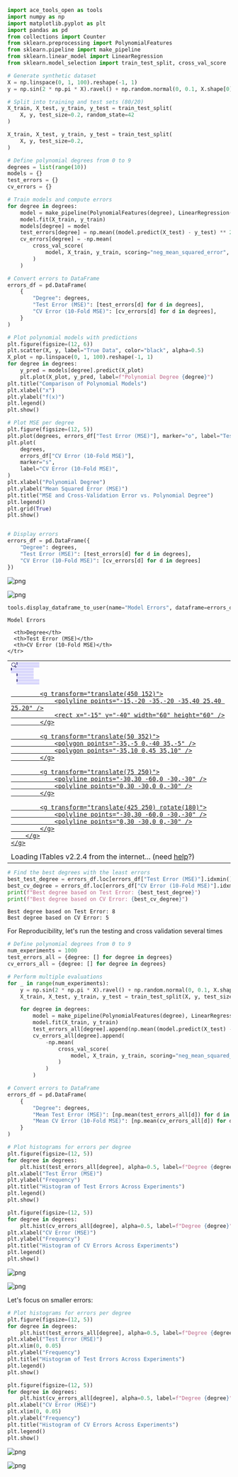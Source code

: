 ```python
import ace_tools_open as tools
import numpy as np
import matplotlib.pyplot as plt
import pandas as pd
from collections import Counter
from sklearn.preprocessing import PolynomialFeatures
from sklearn.pipeline import make_pipeline
from sklearn.linear_model import LinearRegression
from sklearn.model_selection import train_test_split, cross_val_score
```


```python
# Generate synthetic dataset
X = np.linspace(0, 1, 100).reshape(-1, 1)
y = np.sin(2 * np.pi * X).ravel() + np.random.normal(0, 0.1, X.shape[0])

# Split into training and test sets (80/20)
X_train, X_test, y_train, y_test = train_test_split(
    X, y, test_size=0.2, random_state=42
)

X_train, X_test, y_train, y_test = train_test_split(
    X, y, test_size=0.2,
)

# Define polynomial degrees from 0 to 9
degrees = list(range(10))
models = {}
test_errors = {}
cv_errors = {}

# Train models and compute errors
for degree in degrees:
    model = make_pipeline(PolynomialFeatures(degree), LinearRegression())
    model.fit(X_train, y_train)
    models[degree] = model
    test_errors[degree] = np.mean((model.predict(X_test) - y_test) ** 2)
    cv_errors[degree] = -np.mean(
        cross_val_score(
            model, X_train, y_train, scoring="neg_mean_squared_error", cv=10
        )
    )

# Convert errors to DataFrame
errors_df = pd.DataFrame(
    {
        "Degree": degrees,
        "Test Error (MSE)": [test_errors[d] for d in degrees],
        "CV Error (10-Fold MSE)": [cv_errors[d] for d in degrees],
    }
)

# Plot polynomial models with predictions
plt.figure(figsize=(12, 6))
plt.scatter(X, y, label="True Data", color="black", alpha=0.5)
X_plot = np.linspace(0, 1, 100).reshape(-1, 1)
for degree in degrees:
    y_pred = models[degree].predict(X_plot)
    plt.plot(X_plot, y_pred, label=f"Polynomial Degree {degree}")
plt.title("Comparison of Polynomial Models")
plt.xlabel("x")
plt.ylabel("f(x)")
plt.legend()
plt.show()

# Plot MSE per degree
plt.figure(figsize=(12, 5))
plt.plot(degrees, errors_df["Test Error (MSE)"], marker="o", label="Test Error (MSE)")
plt.plot(
    degrees,
    errors_df["CV Error (10-Fold MSE)"],
    marker="s",
    label="CV Error (10-Fold MSE)",
)
plt.xlabel("Polynomial Degree")
plt.ylabel("Mean Squared Error (MSE)")
plt.title("MSE and Cross-Validation Error vs. Polynomial Degree")
plt.legend()
plt.grid(True)
plt.show()


# Display errors
errors_df = pd.DataFrame({
    "Degree": degrees,
    "Test Error (MSE)": [test_errors[d] for d in degrees],
    "CV Error (10-Fold MSE)": [cv_errors[d] for d in degrees]
})
```


    
![png](overfitting_files/overfitting_1_0.png)
    



    
![png](overfitting_files/overfitting_1_1.png)
    



```python
tools.display_dataframe_to_user(name="Model Errors", dataframe=errors_df)
```

    Model Errors



<table id="itables_3cc58dae_d8be_4943_94e1_b94b6edd2013" class="display nowrap" data-quarto-disable-processing="true" style="table-layout:auto;width:auto;margin:auto;caption-side:bottom">
<thead>
    <tr style="text-align: right;">

      <th>Degree</th>
      <th>Test Error (MSE)</th>
      <th>CV Error (10-Fold MSE)</th>
    </tr>
  </thead><tbody><tr>
<td style="vertical-align:middle; text-align:left">
<a href=https://mwouts.github.io/itables/><svg class="main-svg" xmlns="http://www.w3.org/2000/svg" xmlns:xlink="http://www.w3.org/1999/xlink"
width="64" viewBox="0 0 500 400" style="font-family: 'Droid Sans', sans-serif;">
    <g style="fill:#d9d7fc">
        <path d="M100,400H500V357H100Z" />
        <path d="M100,300H400V257H100Z" />
        <path d="M0,200H400V157H0Z" />
        <path d="M100,100H500V57H100Z" />
        <path d="M100,350H500V307H100Z" />
        <path d="M100,250H400V207H100Z" />
        <path d="M0,150H400V107H0Z" />
        <path d="M100,50H500V7H100Z" />
    </g>
    <g style="fill:#1a1366;stroke:#1a1366;">
   <rect x="100" y="7" width="400" height="43">
    <animate
      attributeName="width"
      values="0;400;0"
      dur="5s"
      repeatCount="indefinite" />
      <animate
      attributeName="x"
      values="100;100;500"
      dur="5s"
      repeatCount="indefinite" />
  </rect>
        <rect x="0" y="107" width="400" height="43">
    <animate
      attributeName="width"
      values="0;400;0"
      dur="3.5s"
      repeatCount="indefinite" />
    <animate
      attributeName="x"
      values="0;0;400"
      dur="3.5s"
      repeatCount="indefinite" />
  </rect>
        <rect x="100" y="207" width="300" height="43">
    <animate
      attributeName="width"
      values="0;300;0"
      dur="3s"
      repeatCount="indefinite" />
    <animate
      attributeName="x"
      values="100;100;400"
      dur="3s"
      repeatCount="indefinite" />
  </rect>
        <rect x="100" y="307" width="400" height="43">
    <animate
      attributeName="width"
      values="0;400;0"
      dur="4s"
      repeatCount="indefinite" />
      <animate
      attributeName="x"
      values="100;100;500"
      dur="4s"
      repeatCount="indefinite" />
  </rect>
        <g style="fill:transparent;stroke-width:8; stroke-linejoin:round" rx="5">
            <g transform="translate(45 50) rotate(-45)">
                <circle r="33" cx="0" cy="0" />
                <rect x="-8" y="32" width="16" height="30" />
            </g>

            <g transform="translate(450 152)">
                <polyline points="-15,-20 -35,-20 -35,40 25,40 25,20" />
                <rect x="-15" y="-40" width="60" height="60" />
            </g>

            <g transform="translate(50 352)">
                <polygon points="-35,-5 0,-40 35,-5" />
                <polygon points="-35,10 0,45 35,10" />
            </g>

            <g transform="translate(75 250)">
                <polyline points="-30,30 -60,0 -30,-30" />
                <polyline points="0,30 -30,0 0,-30" />
            </g>

            <g transform="translate(425 250) rotate(180)">
                <polyline points="-30,30 -60,0 -30,-30" />
                <polyline points="0,30 -30,0 0,-30" />
            </g>
        </g>
    </g>
</svg>
</a>
Loading ITables v2.2.4 from the internet...
(need <a href=https://mwouts.github.io/itables/troubleshooting.html>help</a>?)</td>
</tr></tbody>
</table>
<link href="https://www.unpkg.com/dt_for_itables@2.0.13/dt_bundle.css" rel="stylesheet">
<script type="module">
    import {DataTable, jQuery as $} from 'https://www.unpkg.com/dt_for_itables@2.0.13/dt_bundle.js';

    document.querySelectorAll("#itables_3cc58dae_d8be_4943_94e1_b94b6edd2013:not(.dataTable)").forEach(table => {
        if (!(table instanceof HTMLTableElement))
            return;

        // Define the table data
        const data = [[0, 0.535089, 0.557408], [1, 0.210299, 0.251372], [2, 0.210838, 0.261296], [3, 0.007116, 0.017067], [4, 0.006862, 0.018204], [5, 0.00403, 0.012577], [6, 0.00409, 0.013229], [7, 0.004184, 0.013643], [8, 0.003984, 0.013501], [9, 0.004368, 0.013439]];

        // Define the dt_args
        let dt_args = {"layout": {"topStart": null, "topEnd": null, "bottomStart": null, "bottomEnd": null}, "order": [], "warn_on_selected_rows_not_rendered": true};
        dt_args["data"] = data;


        new DataTable(table, dt_args);
    });
</script>




```python
# Find the best degrees with the least errors
best_test_degree = errors_df.loc[errors_df["Test Error (MSE)"].idxmin(), "Degree"]
best_cv_degree = errors_df.loc[errors_df["CV Error (10-Fold MSE)"].idxmin(), "Degree"]
print(f"Best degree based on Test Error: {best_test_degree}")
print(f"Best degree based on CV Error: {best_cv_degree}")
```

    Best degree based on Test Error: 8
    Best degree based on CV Error: 5


For Reproducibility, let's run the testing and cross validation several times


```python
# Define polynomial degrees from 0 to 9
num_experiments = 1000
test_errors_all = {degree: [] for degree in degrees}
cv_errors_all = {degree: [] for degree in degrees}

# Perform multiple evaluations
for _ in range(num_experiments):
    y = np.sin(2 * np.pi * X).ravel() + np.random.normal(0, 0.1, X.shape[0])
    X_train, X_test, y_train, y_test = train_test_split(X, y, test_size=0.2)

    for degree in degrees:
        model = make_pipeline(PolynomialFeatures(degree), LinearRegression())
        model.fit(X_train, y_train)
        test_errors_all[degree].append(np.mean((model.predict(X_test) - y_test) ** 2))
        cv_errors_all[degree].append(
            -np.mean(
                cross_val_score(
                    model, X_train, y_train, scoring="neg_mean_squared_error", cv=10
                )
            )
        )

# Convert errors to DataFrame
errors_df = pd.DataFrame(
    {
        "Degree": degrees,
        "Mean Test Error (MSE)": [np.mean(test_errors_all[d]) for d in degrees],
        "Mean CV Error (10-Fold MSE)": [np.mean(cv_errors_all[d]) for d in degrees],
    }
)

# Plot histograms for errors per degree
plt.figure(figsize=(12, 5))
for degree in degrees:
    plt.hist(test_errors_all[degree], alpha=0.5, label=f"Degree {degree}")
plt.xlabel("Test Error (MSE)")
plt.ylabel("Frequency")
plt.title("Histogram of Test Errors Across Experiments")
plt.legend()
plt.show()

plt.figure(figsize=(12, 5))
for degree in degrees:
    plt.hist(cv_errors_all[degree], alpha=0.5, label=f"Degree {degree}")
plt.xlabel("CV Error (MSE)")
plt.ylabel("Frequency")
plt.title("Histogram of CV Errors Across Experiments")
plt.legend()
plt.show()
```


    
![png](overfitting_files/overfitting_5_0.png)
    



    
![png](overfitting_files/overfitting_5_1.png)
    


Let's focus on smaller errors:


```python
# Plot histograms for errors per degree
plt.figure(figsize=(12, 5))
for degree in degrees:
    plt.hist(test_errors_all[degree], alpha=0.5, label=f"Degree {degree}")
plt.xlabel("Test Error (MSE)")
plt.xlim(0, 0.05)
plt.ylabel("Frequency")
plt.title("Histogram of Test Errors Across Experiments")
plt.legend()
plt.show()

plt.figure(figsize=(12, 5))
for degree in degrees:
    plt.hist(cv_errors_all[degree], alpha=0.5, label=f"Degree {degree}")
plt.xlabel("CV Error (MSE)")
plt.xlim(0, 0.05)
plt.ylabel("Frequency")
plt.title("Histogram of CV Errors Across Experiments")
plt.legend()
plt.show()
```


    
![png](overfitting_files/overfitting_7_0.png)
    



    
![png](overfitting_files/overfitting_7_1.png)
    

